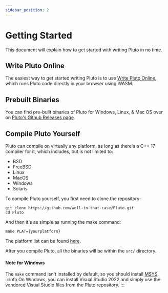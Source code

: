 ```yaml
---
sidebar_position: 2
---
```


# Getting Started

This document will explain how to get started with writing Pluto in no time.

## Write Pluto Online

The easiest way to get started writing Pluto is to use [Write Pluto Online](https://plutolang.github.io/web/), which runs Pluto code directly in your browser using WASM.

## Prebuilt Binaries

You can find pre-built binaries of Pluto for Windows, Linux, & Mac OS over on [Pluto's Github Releases page](https://github.com/PlutoLang/Pluto/releases).

## Compile Pluto Yourself

Pluto can compile on virtually any platform, as long as there's a C++ 17 compiler for it, which includes, but is not limited to:
  - BSD
  - FreeBSD
  - Linux
  - MacOS
  - Windows
  - Solaris

To compile Pluto yourself, you first need to clone the repository:
```
git clone https://github.com/well-in-that-case/Pluto.git
cd Pluto
```
And then it's as simple as running the make command:
```
make PLAT={yourplatform}
```
The platform list can be found [here](https://github.com/well-in-that-case/Pluto/blob/main/src/Makefile#L33).

After you compile Pluto, all the binaries will be within the `src/` directory.

#### Note for Windows
The `make` command isn't installed by default, so you should install [MSYS](https://www.msys2.org/).
:::info
On Windows, you can install Visual Studio 2022 and simply use the vendored Visual Studio files from the Pluto repository.
:::
